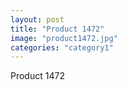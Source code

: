 ```yaml
---
layout: post
title: "Product 1472"
image: "product1472.jpg"
categories: "category1"
---
```

Product 1472
